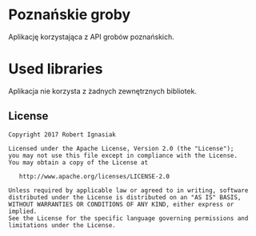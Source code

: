 # Poznańskie groby
Aplikację korzystająca z API grobów poznańskich.

# Used libraries
Aplikacja nie korzysta z żadnych zewnętrznych bibliotek.

## License


    Copyright 2017 Robert Ignasiak

    Licensed under the Apache License, Version 2.0 (the "License");
    you may not use this file except in compliance with the License.
    You may obtain a copy of the License at

       http://www.apache.org/licenses/LICENSE-2.0

    Unless required by applicable law or agreed to in writing, software
    distributed under the License is distributed on an "AS IS" BASIS,
    WITHOUT WARRANTIES OR CONDITIONS OF ANY KIND, either express or implied.
    See the License for the specific language governing permissions and
    limitations under the License.
